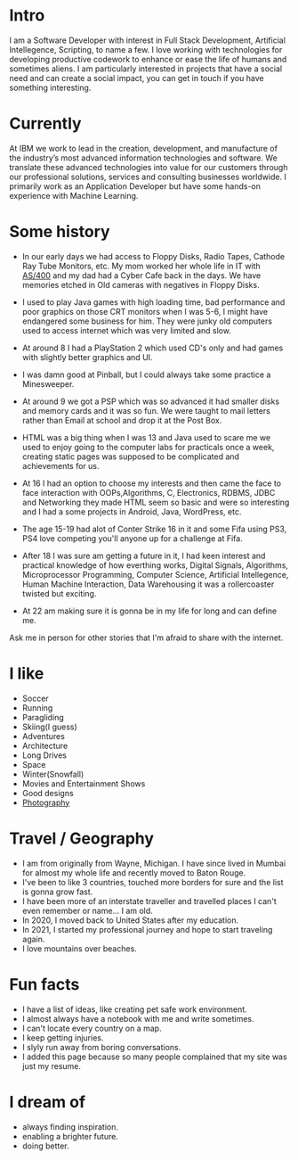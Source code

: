 
# Intro

I am a Software Developer with interest in Full Stack Development, Artificial Intellegence, Scripting, to name a few. I love working with technologies for developing productive codework to enhance or ease the life of humans and sometimes aliens. I am particularly interested in projects that have a social need and can create a social impact, you can get in touch if you have something interesting. 

# Currently

At IBM we work to lead in the creation, development, and manufacture of the industry’s most advanced information technologies and software. We translate these advanced technologies into value for our customers through our professional solutions, services and consulting businesses worldwide. I primarily work as an Application Developer but have some hands-on experience with Machine Learning.

# Some history

- In our early days we had access to Floppy Disks, Radio Tapes, Cathode Ray Tube Monitors, etc. My mom worked her whole life in IT with [AS/400](https://www.midlandinfosys.com/as400-software.html) and my dad had a Cyber Cafe back in the days. We have memories etched in Old cameras with negatives in Floppy Disks. 

- I used to play Java games with high loading time, bad performance and poor graphics on those CRT monitors when I was 5-6, I might have endangered some business for him. They were junky old computers used to access internet which was very limited and slow.

- At around 8 I had a PlayStation 2 which used CD's only and had games with slightly better graphics and UI. 

- I was damn good at Pinball, but I could always take some practice a Minesweeper.

- At around 9 we got a PSP which was so advanced it had smaller disks and memory cards and it was so fun. We were taught to mail letters rather than Email at school and drop it at the Post Box.

- HTML was a big thing when I was 13 and Java used to scare me we used to enjoy going to the computer labs for practicals once a week, creating static pages was supposed to be complicated and achievements for us. 

- At 16 I had an option to choose my interests and then came the face to face interaction with OOPs,Algorithms, C, Electronics, RDBMS, JDBC and Networking they made HTML seem so basic and were so interesting and I had a some projects in Android, Java, WordPress, etc.

- The age 15-19 had alot of Conter Strike 16 in it and some Fifa using PS3, PS4 love competing you'll anyone up for a challenge at Fifa.

- After 18 I was sure am getting a future in it, I had keen interest and practical knowledge of how everthing works, Digital Signals, Algorithms, Microprocessor Programming, Computer Science, Artificial Intellegence, Human Machine Interaction, Data Warehousing it was a rollercoaster twisted but exciting.

- At 22 am making sure it is gonna be in my life for long and can define me.

Ask me in person for other stories that I'm afraid to share with the internet.

# I like

- Soccer
- Running
- Paragliding
- Skiing(I guess)
- Adventures
- Architecture
- Long Drives 
- Space
- Winter(Snowfall)
- Movies and Entertainment Shows 
- Good designs
- [Photography](https://instagram.com/hyderdan)

# Travel / Geography

- I am from originally from Wayne, Michigan. I have since lived in Mumbai for almost my whole life and recently moved to Baton Rouge.
- I've been to like 3 countries, touched more borders for sure and the list is gonna grow fast.
- I have been more of an interstate traveller and travelled places I can't even remember or name... I am old.
- In 2020, I moved back to United States after my education.
- In 2021, I started my professional journey and hope to start traveling again.
- I love mountains over beaches.

# Fun facts

- I have a list of ideas, like creating pet safe work environment.
- I almost always have a notebook with me and write sometimes.
- I can't locate every country on a map.
- I keep getting injuries.
- I slyly run away from boring conversations.
- I added this page because so many people complained that my site was just my resume.

# I dream of

- always finding inspiration.
- enabling a brighter future.
- doing better.

<!-- # Websites from people I admire -->

<!-- - [Alex Peysakhovich](http://alexpeys.github.io/) -->
